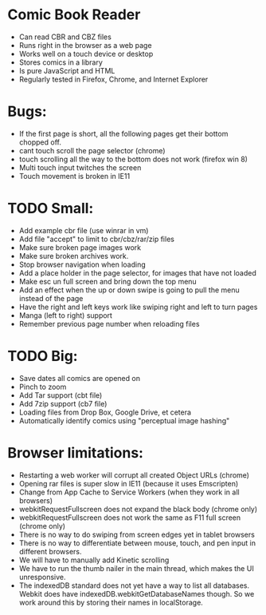 Comic Book Reader
===================
* Can read CBR and CBZ files
* Runs right in the browser as a web page
* Works well on a touch device or desktop
* Stores comics in a library
* Is pure JavaScript and HTML
* Regularly tested in Firefox, Chrome, and Internet Explorer

# Bugs:
* If the first page is short, all the following pages get their bottom chopped off.
* cant touch scroll the page selector (chrome)
* touch scrolling all the way to the bottom does not work (firefox win 8)
* Multi touch input twitches the screen
* Touch movement is broken in IE11

# TODO Small:
* Add example cbr file (use winrar in vm)
* Add file "accept" to limit to cbr/cbz/rar/zip files
* Make sure broken page images work
* Make sure broken archives work.
* Stop browser navigation when loading
* Add a place holder in the page selector, for images that have not loaded
* Make esc un full screen and bring down the top menu
* Add an effect when the up or down swipe is going to pull the menu instead of the page
* Have the right and left keys work like swiping right and left to turn pages
* Manga (left to right) support
* Remember previous page number when reloading files

# TODO Big:
* Save dates all comics are opened on
* Pinch to zoom
* Add Tar support (cbt file)
* Add 7zip support (cb7 file)
* Loading files from Drop Box, Google Drive, et cetera
* Automatically identify comics using "perceptual image hashing"

# Browser limitations:
* Restarting a web worker will corrupt all created Object URLs (chrome)
* Opening rar files is super slow in IE11 (because it uses Emscripten)
* Change from App Cache to Service Workers (when they work in all browsers)
* webkitRequestFullscreen does not expand the black body (chrome only)
* webkitRequestFullscreen does not work the same as F11 full screen (chrome only)
* There is no way to do swiping from screen edges yet in tablet browsers
* There is no way to differentiate between mouse, touch, and pen input
	in different browsers.
* We will have to manually add Kinetic scrolling
* We have to run the thumb nailer in the main thread, which makes the UI
	unresponsive.
* The indexedDB standard does not yet have a way to list all databases. Webkit 
	does have indexedDB.webkitGetDatabaseNames though. So we work around this by
	storing their names in localStorage.






